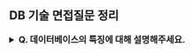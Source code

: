 ## DB 기술 면접질문 정리

<details>
    <summary style="font-size : 16px;"><strong>  Q. 데이터베이스의 특징에 대해 설명해주세요.   </strong></summary></br>
   
   1. 실시간 접근성(Real-Time Accessibility) : 비정형적인 질의(조회)에 대하여 실시간 처리에 의한 응답이 가능해야 하며,<br>
   2. 지속적인 변화(Continuous Evloution) : 데이터베이스의 상태는 동적입니다. <br>
      즉 새로운 데이터의 삽입(Insert), 삭제(Delete), 갱신(Update)으로 항상 최신의 데이터를 유지해야 합니다.<br>
   3. 동시 공용(Concurrent Sharing) : 데이터베이스는 서로 다른 목적을 가진 여러 응용자들을 위한 것이므로<br> 
      다수의 사용자가 동시에 같은 내용의 데이터를 이용할 수 있어야 합니다.<br>
   4. 내용에 의한 참조(Content Reference) : 데이터베이스에 있는 데이터를 참조할 때 데이터 레코드의 주소나 위치에 의해서가 아니라<br>
      사용자가 요구하는 데이터 내용으로 찾습니다.<br>

</details></br>
